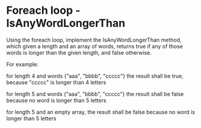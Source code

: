 # Foreach loop - IsAnyWordLongerThan
Using the foreach loop, implement the IsAnyWordLongerThan method, which given a length and an array of words, returns true if any of those words is longer than the given length, and false otherwise.

For example:

for length 4 and words {"aaa", "bbbb", "ccccc"} the result shall be true, because "ccccc" is longer than 4 letters

for length 5 and words {"aaa", "bbbb", "ccccc"} the result shall be false because no word is longer than 5 letters

for length 5 and an empty array, the result shall be false because no word is longer than 5 letters